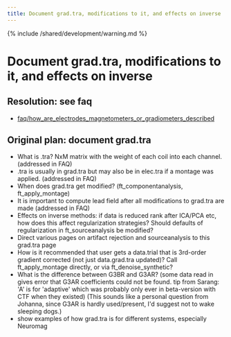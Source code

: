```yaml
---
title: Document grad.tra, modifications to it, and effects on inverse
---
```


{% include /shared/development/warning.md %}

# Document grad.tra, modifications to it, and effects on inverse

## Resolution: see faq

- [faq/how_are_electrodes_magnetometers_or_gradiometers_described](/faq/how_are_electrodes_magnetometers_or_gradiometers_described)

## Original plan: document grad.tra

- What is .tra? NxM matrix with the weight of each coil into each channel. (addressed in FAQ)
- .tra is usually in grad.tra but may also be in elec.tra if a montage was applied. (addressed in FAQ)
- When does grad.tra get modified? (ft_componentanalysis, ft_apply_montage)
- It is important to compute lead field after all modifications to grad.tra are made (addressed in FAQ)
- Effects on inverse methods: if data is reduced rank after ICA/PCA etc, how does this affect regularization strategies? Should defaults of regularization in ft_sourceanalysis be modified?
- Direct various pages on artifact rejection and sourceanalysis to this grad.tra page
- How is it recommended that user gets a data.trial that is 3rd-order gradient corrected (not just data.grad.tra updated)? Call ft_apply_montage directly, or via ft_denoise_synthetic?
- What is the difference between G3BR and G3AR? (some data read in gives error that G3AR coefficients could not be found. tip from Sarang: 'A' is for 'adaptive' which was probably only ever in beta-version with CTF when they existed) (This sounds like a personal question from Johanna, since G3AR is hardly used/present, I'd suggest not to wake sleeping dogs.)
- show examples of how grad.tra is for different systems, especially Neuromag
